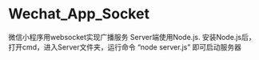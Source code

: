# Wechat_App_Socket
微信小程序用websocket实现广播服务
Server端使用Node.js. 安装Node.js后，打开cmd，进入Server文件夹，运行命令 “node server.js” 即可启动服务器
